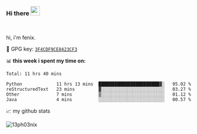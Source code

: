 ### Hi there <img src="https://media.giphy.com/media/hvRJCLFzcasrR4ia7z/giphy.gif" width="25px">

<br />

hi, i'm fenix.

:key: GPG key: [`3F4CDF9CE8423CF3`](https://github.com/13ph03nix.gpg)


📊 **this week i spent my time on:**
<!--START_SECTION:waka-->
```text
Total: 11 hrs 40 mins

Python             11 hrs 13 mins  ███████████████████████▓░   95.02 % 
reStructuredText   23 mins         ▓░░░░░░░░░░░░░░░░░░░░░░░░   03.27 % 
Other              7 mins          ▒░░░░░░░░░░░░░░░░░░░░░░░░   01.12 % 
Java               4 mins          ░░░░░░░░░░░░░░░░░░░░░░░░░   00.57 % 
```
<!--END_SECTION:waka-->


📈 my github stats

<a>
<img align="center" src="https://github-readme-stats.vercel.app/api?username=13ph03nix&show_icons=true&hide=stars&include_all_commits=true&theme=blueberry" alt="13ph03nix" />
</a>

